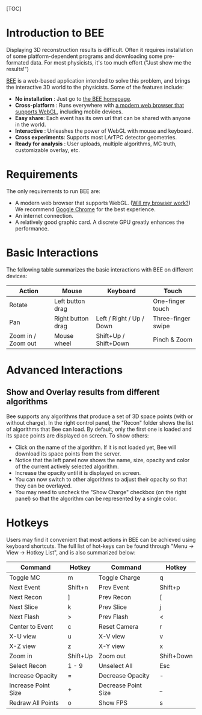 [TOC]

# Introduction to BEE

Displaying 3D reconstruction results is difficult.
Often it requires installation of some platform-dependent programs and downloading some pre-formated data.
For most physicists, it's too much effort ("Just show me the results!")

[BEE](http://www.phy.bnl.gov/wire-cell/bee/) is a web-based application intended to solve this problem, and brings the interactive 3D world to the physicists. Some of the features include:

- **No installation** : Just go to [the BEE homepage](http://www.phy.bnl.gov/wire-cell/bee/).
- **Cross-platform** : Runs everywhere with [a modern web browser that supports WebGL](http://caniuse.com/#feat=webgl), including mobile devices.
- **Easy share**: Each event has its own url that can be shared with anyone in the world.
- **Interactive** : Unleashes the power of WebGL with mouse and keyboard.
- **Cross experiments**: Supports most LArTPC detector geometries.
- **Ready for analysis** : User uploads, multiple algorithms, MC truth, customizable overlay, etc.


# Requirements

The only requirements to run BEE are:

- A modern web browser that supports WebGL. ([Will my browser work?](http://caniuse.com/#feat=webgl))
  We recommend [Google Chrome](http://www.google.com/chrome/) for the best experience.
- An internet connection.
- A relatively good graphic card. A discrete GPU greatly enhances the performance.

# Basic Interactions

The following table summarizes the basic interactions with BEE on different devices:

| Action | Mouse | Keyboard | Touch |
| ------ | ----- | -------- | ----- |
| Rotate | Left button drag | | One-finger touch |
| Pan    | Right button drag | Left / Right / Up / Down | Three-finger swipe |
| Zoom in / Zoom out | Mouse wheel | Shift+Up / Shift+Down | Pinch & Zoom |

# Advanced Interactions

## Show and Overlay results from different algorithms

Bee supports any algorithms that produce a set of 3D space points (with or without charge). In the right control panel, the "Recon" folder shows the list of algorithms that Bee can load. By default, only the first one is loaded and its space points are displayed on screen. To show others:

- Click on the name of the algorithm. If it is not loaded yet, Bee will download its space points from the server. 
- Notice that the left panel now shows the name, size, opacity and color of the current actively selected algorithm.
- Increase the opacity until it is displayed on screen.
- You can now switch to other algorithms to adjust their opacity so that they can be overlayed.
- You may need to uncheck the "Show Charge" checkbox (on the right panel) so that the algorithm can be represented by a single color.

# Hotkeys

Users may find it convenient that most actions in BEE can be achieved using keyboard shortcuts.
The full list of hot-keys can be found through "Menu -> View -> Hotkey List", and is also summarized below:

<table class='table'>
    <thead>
      <tr>
        <th>Command</th><th>Hotkey</th>
        <th>Command</th><th>Hotkey</th>
      </tr>
    </thead>
    <tbody>
      <tr>
        <td>Toggle MC</td><td>m</td>
        <td>Toggle Charge</td><td>q</td>
      </tr>
      <tr>
        <td>Next Event</td><td>Shift+n</td>
        <td>Prev Event</td><td>Shift+p</td>
      </tr>
      <tr>
        <td>Next Recon</td><td>]</td>
        <td>Prev Recon</td><td>[</td>
      </tr>
      <tr>
        <td>Next Slice</td><td>k</td>
        <td>Prev Slice</td><td>j</td>
      </tr>
      <tr>
        <td>Next Flash</td><td>></td>
        <td>Prev Flash</td><td><</td>
      </tr>
      <tr>
        <td>Center to Event</td><td>c</td>
        <td>Reset Camera</td><td>r</td>
      </tr>
      <tr>
        <td>X-U view</td><td>u</td>
        <td>X-V view</td><td>v</td>
      </tr>
      <tr>
        <td>X-Z view</td><td>z</td>
        <td>X-Y view</td><td>x</td>
      </tr>
      <tr>
        <td>Zoom in</td><td>Shift+Up</td>
        <td>Zoom out</td><td>Shift+Down</td>
      </tr>
      <tr>
        <td>Select Recon</td><td>1 - 9</td>
        <td>Unselect All</td><td>Esc</td>
      </tr>
      <tr>
        <td>Increase Opacity</td><td>=</td>
        <td>Decrease Opacity</td><td>-</td>
      </tr>
      <tr>
        <td>Increase Point Size</td><td>+</td>
        <td>Decrease Point Size</td><td>_</td>
      </tr>
      <tr>
        <td>Redraw All Points</td><td>o</td>
        <td>Show FPS</td><td>s</td>
      </tr>
    </tbody>
</table>
